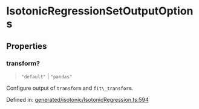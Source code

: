 # IsotonicRegressionSetOutputOptions

## Properties

### transform?

> `"default"` \| `"pandas"`

Configure output of `transform` and `fit\_transform`.

Defined in:  [generated/isotonic/IsotonicRegression.ts:594](https://github.com/transitive-bullshit/scikit-learn-ts/blob/92ab806/packages/sklearn/src/generated/isotonic/IsotonicRegression.ts#L594)
